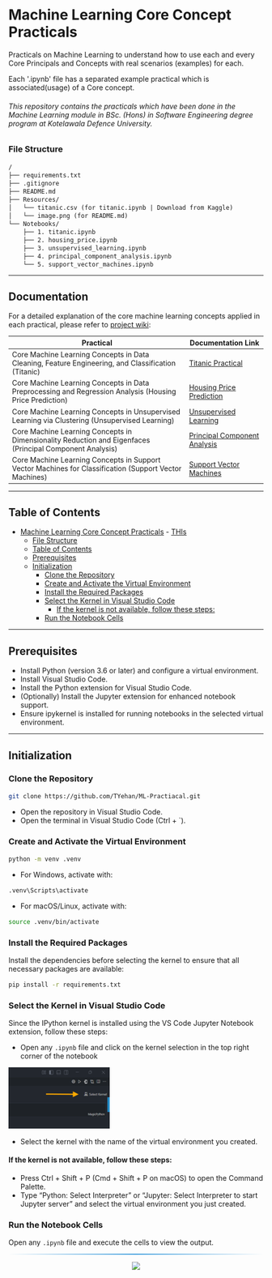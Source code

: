 # Machine Learning Core Concept Practicals

Practicals on Machine Learning to understand how to use each and every Core Principals and Concepts with real scenarios (examples) for each.

Each '.ipynb' file has a separated example practical which is associated(usage) of a Core concept.

###### This repository contains the practicals which have been done in the Machine Learning module in BSc. (Hons) in Software Engineering degree program at Kotelawala Defence University. 

### File Structure

```
/
├── requirements.txt
├── .gitignore
├── README.md
├── Resources/
│   └── titanic.csv (for titanic.ipynb | Download from Kaggle)
│   └── image.png (for README.md)
└── Notebooks/
    ├── 1. titanic.ipynb
    ├── 2. housing_price.ipynb
    ├── 3. unsupervised_learning.ipynb
    ├── 4. principal_component_analysis.ipynb
    └── 5. support_vector_machines.ipynb
```

---
## Documentation

For a detailed explanation of the core machine learning concepts applied in each practical, please refer to [project wiki](https://github.com/TYehan/ML-Practiacal/wiki):

| Practical                                                                                      | Documentation Link                                                                                           |
|------------------------------------------------------------------------------------------------|--------------------------------------------------------------------------------------------------------------|
| Core Machine Learning Concepts in Data Cleaning, Feature Engineering, and Classification (Titanic)                | [Titanic Practical](https://github.com/TYehan/ML-Practiacal/wiki/TITANIC)                                    |
| Core Machine Learning Concepts in Data Preprocessing and Regression Analysis (Housing Price Prediction)             | [Housing Price Prediction](https://github.com/TYehan/ML-Practiacal/wiki/HOUSING_PRICE)                         |
| Core Machine Learning Concepts in Unsupervised Learning via Clustering (Unsupervised Learning)                     | [Unsupervised Learning](https://github.com/TYehan/ML-Practiacal/wiki/UNSUPERVISED_LEARNING)                    |
| Core Machine Learning Concepts in Dimensionality Reduction and Eigenfaces (Principal Component Analysis)           | [Principal Component Analysis](https://github.com/TYehan/ML-Practiacal/wiki/PRINCIPAL_COMPONENT_ANALYSIS)      |
| Core Machine Learning Concepts in Support Vector Machines for Classification (Support Vector Machines)             | [Support Vector Machines](https://github.com/TYehan/ML-Practiacal/wiki/SUPPORT_VECTOR_MACHINES)                |              |

---

## Table of Contents

- [Machine Learning Core Concept Practicals](#machine-learning-core-concept-practicals)
        - [THIs](#this)
    - [File Structure](#file-structure)
  - [Table of Contents](#table-of-contents)
  - [Prerequisites](#prerequisites)
  - [Initialization](#initialization)
    - [Clone the Repository](#clone-the-repository)
    - [Create and Activate the Virtual Environment](#create-and-activate-the-virtual-environment)
    - [Install the Required Packages](#install-the-required-packages)
    - [Select the Kernel in Visual Studio Code](#select-the-kernel-in-visual-studio-code)
      - [If the kernel is not available, follow these steps:](#if-the-kernel-is-not-available-follow-these-steps)
    - [Run the Notebook Cells](#run-the-notebook-cells)


---
## Prerequisites

- Install Python (version 3.6 or later) and configure a virtual environment.
- Install Visual Studio Code.
- Install the Python extension for Visual Studio Code.
- (Optionally) Install the Jupyter extension for enhanced notebook support.
- Ensure ipykernel is installed for running notebooks in the selected virtual environment.

---
## Initialization 

### Clone the Repository
```bash
git clone https://github.com/TYehan/ML-Practiacal.git
```

- Open the repository in Visual Studio Code.
- Open the terminal in Visual Studio Code (Ctrl + `).

### Create and Activate the Virtual Environment

```bash
python -m venv .venv
```

- For Windows, activate with:
  
```bash
.venv\Scripts\activate
```

- For macOS/Linux, activate with:
  
```bash
source .venv/bin/activate
```

### Install the Required Packages

Install the dependencies before selecting the kernel to ensure that all necessary packages are available:

```bash
pip install -r requirements.txt
```

### Select the Kernel in Visual Studio Code

Since the IPython kernel is installed using the VS Code Jupyter Notebook extension, follow these steps:
- Open any `.ipynb` file and click on the kernel selection in the top right corner of the notebook
<img src="resources\image.png" alt="alt text" style="width:200px;">

- Select the kernel with the name of the virtual environment you created.
#### If the kernel is not available, follow these steps:
- Press Ctrl + Shift + P (Cmd + Shift + P on macOS) to open the Command Palette.
- Type “Python: Select Interpreter” or “Jupyter: Select Interpreter to start Jupyter server” and select the virtual environment you just created.

### Run the Notebook Cells

Open any `.ipynb` file and execute the cells to view the output.

<hr style="border: 0; height: 2px; background: linear-gradient(to right, rgba(0,0,0,0), #3498db, rgba(0,0,0,0));" />

<div align="center">
    <a href="https://github.com/TYehan">
        <img src="https://img.shields.io/badge/Crafted by-Tharindu Yehan-blue?style=flat-square">
    </a>
</div>